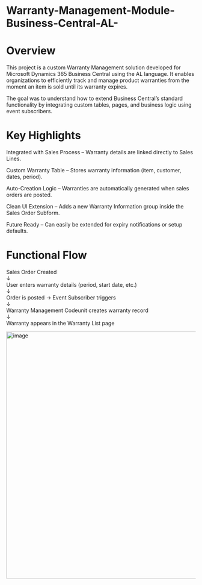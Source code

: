 # Warranty-Management-Module-Business-Central-AL-
# Overview

This project is a custom Warranty Management solution developed for Microsoft Dynamics 365 Business Central using the AL language.
It enables organizations to efficiently track and manage product warranties from the moment an item is sold until its warranty expires.

The goal was to understand how to extend Business Central’s standard functionality by integrating custom tables, pages, and business logic using event subscribers.

# Key Highlights
 Integrated with Sales Process – Warranty details are linked directly to Sales Lines.

 Custom Warranty Table – Stores warranty information (item, customer, dates, period).

 Auto-Creation Logic – Warranties are automatically generated when sales orders are posted.

 Clean UI Extension – Adds a new Warranty Information group inside the Sales Order Subform.

 Future Ready – Can easily be extended for expiry notifications or setup defaults.

 # Functional Flow

Sales Order Created  
     ↓  
User enters warranty details (period, start date, etc.)  
     ↓  
Order is posted → Event Subscriber triggers  
     ↓  
Warranty Management Codeunit creates warranty record  
     ↓  
Warranty appears in the Warranty List page  

<img width="1795" height="656" alt="image" src="https://github.com/user-attachments/assets/413851d9-9585-40bc-a488-e410c0ad7508" />

